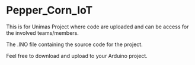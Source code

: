 # Pepper_Corn_IoT
This is for Unimas Project where code are uploaded and can be access for the involved teams/members.

The .INO file containing the source code for the project.

Feel free to download and upload to your Arduino project.
